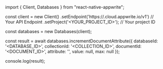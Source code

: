 import { Client, Databases } from "react-native-appwrite";

const client = new Client()
    .setEndpoint('https://<REGION>.cloud.appwrite.io/v1') // Your API Endpoint
    .setProject('<YOUR_PROJECT_ID>'); // Your project ID

const databases = new Databases(client);

const result = await databases.incrementDocumentAttribute({
    databaseId: '<DATABASE_ID>',
    collectionId: '<COLLECTION_ID>',
    documentId: '<DOCUMENT_ID>',
    attribute: '',
    value: null,
    max: null
});

console.log(result);
